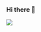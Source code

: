 ### Hi there 👋

<img src="https://img.shields.io/badge/#6DB33F?style=for-the-badge&logo=#6DB33F&logoColor=white">
